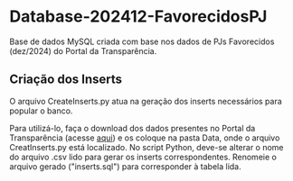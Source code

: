 # Database-202412-FavorecidosPJ
Base de dados MySQL criada com base nos dados de PJs Favorecidos (dez/2024) do Portal da Transparência.

## Criação dos Inserts

O arquivo CreateInserts.py atua na geração dos inserts necessários para popular o banco.

Para utilizá-lo, faça o download dos dados presentes no Portal da Transparência (acesse [aqui]()) e os coloque na pasta Data, onde o arquivo CreatInserts.py está localizado. No script Python, deve-se alterar o nome do arquivo .csv lido para gerar os inserts correspondentes. Renomeie o arquivo gerado ("inserts.sql") para corresponder à tabela lida.

